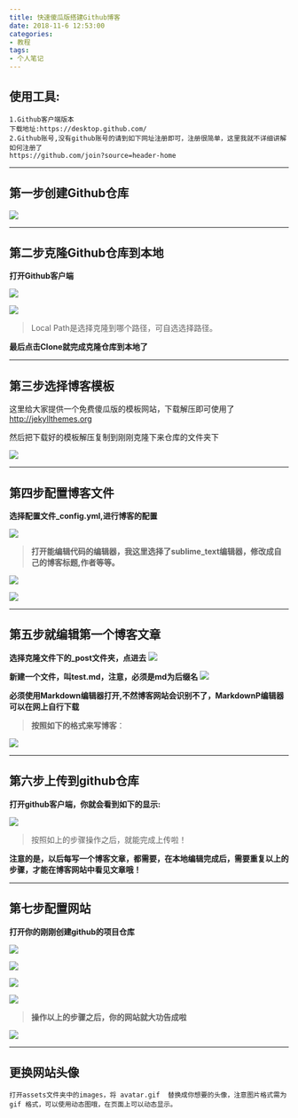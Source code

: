 ```yaml
---
title: 快速傻瓜版搭建Github博客
date: 2018-11-6 12:53:00
categories:
- 教程
tags:
- 个人笔记
---
```

## 使用工具: ##
    1.Github客户端版本
	下载地址:https://desktop.github.com/
	2.Github账号,没有github账号的请到如下网址注册即可，注册很简单，这里我就不详细讲解如何注册了
	https://github.com/join?source=header-home

----------


## 第一步创建Github仓库 ##

![](https://raw.githubusercontent.com/Qpigzhu/pigss.github.io/master/assets/images/%E5%88%9B%E5%BB%BA%E9%A1%B9%E7%9B%AE.jpg)

----------

## 第二步克隆Github仓库到本地 ##
**打开Github客户端**

![](https://raw.githubusercontent.com/Qpigzhu/pigss.github.io/master/assets/images/%E5%85%8B%E9%9A%86.png)

![](https://raw.githubusercontent.com/Qpigzhu/pigss.github.io/master/assets/images/%E5%85%8B%E9%9A%86%E7%AC%AC%E4%BA%8C%E6%AD%A5.png)


> Local Path是选择克隆到哪个路径，可自选选择路径。

**最后点击Clone就完成克隆仓库到本地了**

----------


## 第三步选择博客模板 ##
这里给大家提供一个免费傻瓜版的模板网站，下载解压即可使用了
    http://jekyllthemes.org

然后把下载好的模板解压复制到刚刚克隆下来仓库的文件夹下

![](https://raw.githubusercontent.com/Qpigzhu/pigss.github.io/master/assets/images/%E9%A1%B9%E7%9B%AE%E5%85%8B%E9%9A%86%E6%96%87%E4%BB%B6.png)


----------


## 第四步配置博客文件 ##
**选择配置文件_config.yml,进行博客的配置**

![](https://raw.githubusercontent.com/Qpigzhu/pigss.github.io/master/assets/images/%E9%80%89%E6%8B%A9%E6%96%87%E4%BB%B6.png)

> **打开能编辑代码的编辑器，我这里选择了sublime_text编辑器，修改成自己的博客标题,作者等等。**

![](https://raw.githubusercontent.com/Qpigzhu/pigss.github.io/master/assets/images/%E9%85%8D%E7%BD%AE%E5%8D%9A%E5%AE%A2%E6%96%87%E4%BB%B6.png)

![](https://raw.githubusercontent.com/Qpigzhu/pigss.github.io/master/assets/images/%E5%8D%9A%E5%AE%A2%E9%85%8D%E7%BD%AE2.png)


----------


## 第五步就编辑第一个博客文章 ##
**选择克隆文件下的_post文件夹，点进去**
![](https://raw.githubusercontent.com/Qpigzhu/pigss.github.io/master/assets/images/66.png)

**新建一个文件，叫test.md，注意，必须是md为后缀名**
![](https://raw.githubusercontent.com/Qpigzhu/pigss.github.io/master/assets/images/222.png)

**必须使用Markdown编辑器打开,不然博客网站会识别不了，MarkdownP编辑器可以在网上自行下载**

> **按照如下的格式来写博客**：

![](https://raw.githubusercontent.com/Qpigzhu/pigss.github.io/master/assets/images/%E6%96%87%E7%AB%A0%E5%9F%BA%E6%9C%AC%E5%86%85%E5%AE%B9.png)


----------


## 第六步上传到github仓库 ##
**打开github客户端，你就会看到如下的显示:**

![](https://raw.githubusercontent.com/Qpigzhu/pigss.github.io/master/assets/images/%E6%9B%B4%E6%96%B0%E6%96%87%E4%BB%B6.png)

> 按照如上的步骤操作之后，就能完成上传啦！

**注意的是，以后每写一个博客文章，都需要，在本地编辑完成后，需要重复以上的步骤，才能在博客网站中看见文章哦！**


----------

## 第七步配置网站 ##
**打开你的刚刚创建github的项目仓库**

![](https://raw.githubusercontent.com/Qpigzhu/pigss.github.io/master/assets/images/1.png)


![](https://raw.githubusercontent.com/Qpigzhu/pigss.github.io/master/assets/images/2.png)


![](https://raw.githubusercontent.com/Qpigzhu/pigss.github.io/master/assets/images/3.png)


![](https://raw.githubusercontent.com/Qpigzhu/pigss.github.io/master/assets/images/5.png)


> **操作以上的步骤之后，你的网站就大功告成啦**

![](https://raw.githubusercontent.com/Qpigzhu/pigss.github.io/master/assets/images/完成.png)


----------



## 更换网站头像 ##
    打开assets文件夹中的images，将 avatar.gif  替换成你想要的头像，注意图片格式需为 gif 格式，可以使用动态图哦，在页面上可以动态显示。